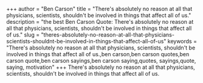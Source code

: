 +++
author = "Ben Carson"
title = "There's absolutely no reason at all that physicians, scientists, shouldn't be involved in things that affect all of us."
description = "the best Ben Carson Quote: There's absolutely no reason at all that physicians, scientists, shouldn't be involved in things that affect all of us."
slug = "theres-absolutely-no-reason-at-all-that-physicians-scientists-shouldnt-be-involved-in-things-that-affect-all-of-us"
keywords = "There's absolutely no reason at all that physicians, scientists, shouldn't be involved in things that affect all of us.,ben carson,ben carson quotes,ben carson quote,ben carson sayings,ben carson saying,quotes, sayings,quote, saying, motivation"
+++
There's absolutely no reason at all that physicians, scientists, shouldn't be involved in things that affect all of us.
